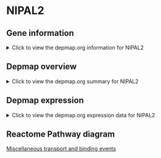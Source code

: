 <h1>NIPAL2</h1>

<h2>Gene information</h2>
<details>
  <summary>Click to view the depmap.org information for NIPAL2</summary>
  <iframe src="https://depmap.org/portal/gene/NIPAL2?tab=about" style="border:none;width:100%;height:800px"></iframe>
</details>

<h2>Depmap overview</h2>
<details>
  <summary>Click to view the depmap.org summary for NIPAL2</summary>
  <iframe src="https://depmap.org/portal/gene/NIPAL2?tab=overview" style="border:none;width:100%;height:800px"></iframe>
</details>

<h2>Depmap expression</h2>
<details>
  <summary>Click to view the depmap.org expression data for NIPAL2</summary>
  <iframe src="https://depmap.org/portal/gene/NIPAL2?tab=characterization" style="border:none;width:100%;height:800px"></iframe>
</details>



<h2>Reactome Pathway diagram</h2>
<a href="https://reactome.org/PathwayBrowser/#/R-HSA-5223345">Miscellaneous transport and binding events</a>



